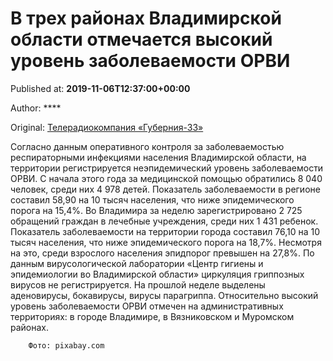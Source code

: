 
# В трех районах Владимирской области отмечается высокий уровень заболеваемости ОРВИ

Published at: **2019-11-06T12:37:00+00:00**

Author: ****

Original: [Телерадиокомпания «Губерния-33»](http://trc33.ru/news/society/v-trekh-rayonakh-vladimirskoy-oblasti-otmechaetsya-vysokiy-uroven-zabolevaemosti-orvi/)

Согласно данным оперативного контроля за заболеваемостью респираторными инфекциями населения Владимирской области, на территории регистрируется неэпидемический уровень заболеваемости ОРВИ.
С начала этого года за медицинской помощью обратились 8 040 человек, среди них 4 978 детей. Показатель заболеваемости в регионе составил 58,90 на 10 тысяч населения, что ниже эпидемического порога на 15,4%.
Во Владимира за неделю зарегистрировано 2 725 обращений граждан в лечебные учреждения, среди них 1 431 ребенок. Показатель заболеваемости на территории города составил 76,10 на 10 тысяч населения, что ниже эпидемического порога на 18,7%. Несмотря на это, среди взрослого населения эпидпорог превышен на 27,8%.
По данным вирусологической лаборатории «Центр гигиены и эпидемиологии во Владимирской области» циркуляция гриппозных вирусов не регистрируется. На прошлой неделе выделены аденовирусы, бокавирусы, вирусы парагриппа.
Относительно высокий уровень заболеваемости ОРВИ отмечен на административных  территориях: в городе Владимире, в Вязниковском и Муромском районах.

        Фото: pixabay.com
      
